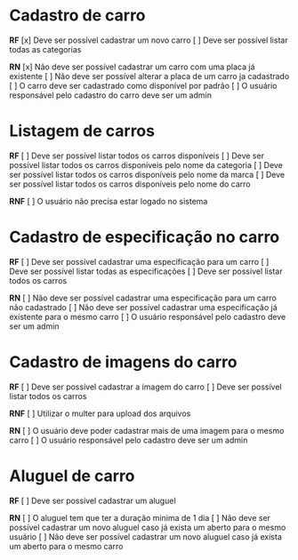 # Cadastro de carro

**RF**
[x] Deve ser possível cadastrar um novo carro
[ ] Deve ser possível listar todas as categorias

**RN**
[x] Não deve ser possível cadastrar um carro com uma placa já existente
[ ] Não deve ser possível alterar a placa de um carro ja cadastrado
[ ] O carro deve ser cadastrado como disponível por padrão
[ ] O usuário responsável pelo cadastro do carro deve ser um admin

# Listagem de carros

**RF**
[ ] Deve ser possível listar todos os carros disponíveis
[ ] Deve ser possível listar todos os carros disponíveis pelo nome da categoria
[ ] Deve ser possível listar todos os carros disponíveis pelo nome da marca
[ ] Deve ser possível listar todos os carros disponíveis pelo nome do carro

**RNF**
[ ] O usuário não precisa estar logado no sistema

# Cadastro de especificação no carro

**RF**
[ ] Deve ser possível cadastrar uma especificação para um carro
[ ] Deve ser possível listar todas as especificações
[ ] Deve ser possível listar todos os carros

**RN**
[ ] Não deve ser possível cadastrar uma especificação para um carro não cadastrado
[ ] Não deve ser possível cadastrar uma especificação já existente para o mesmo carro
[ ] O usuário responsável pelo cadastro deve ser um admin

# Cadastro de imagens do carro

**RF**
[ ] Deve ser possível cadastrar a imagem do carro
[ ] Deve ser possível listar todos os carros

**RNF**
[ ] Utilizar o multer para upload dos arquivos

**RN**
[ ] O usuário deve poder cadastrar mais de uma imagem para o mesmo carro
[ ] O usuário responsável pelo cadastro deve ser um admin

# Aluguel de carro

**RF**
[ ] Deve ser possível cadastrar um aluguel

**RN**
[ ] O aluguel tem que ter a duração minima de 1 dia
[ ] Não deve ser possível cadastrar um novo aluguel caso já exista um aberto para o mesmo usuário
[ ] Não deve ser possível cadastrar um novo aluguel caso já exista um aberto para o mesmo carro
